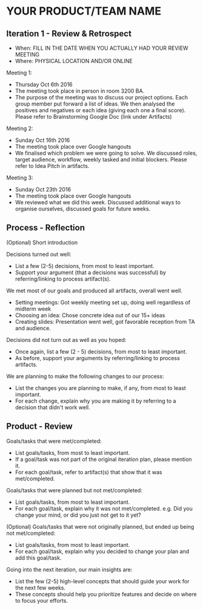 # YOUR PRODUCT/TEAM NAME

## Iteration 1 - Review & Retrospect

 * When: FILL IN THE DATE WHEN YOU ACTUALLY HAD YOUR REVIEW MEETING
 * Where: PHYSICAL LOCATION AND/OR ONLINE
 
  Meeting 1:
  - Thursday Oct 6th 2016
  - The meeting took place in person in room 3200 BA.
  - The purpose of the meeting was to discuss our project options. Each group member put forward a
  list of ideas. We then analysed the positives and negatives or each idea (giving each one a final score).
  Please refer to Brainstorming Google Doc (link under Artifacts)
  
  Meeting 2:
  - Sunday Oct 16th 2016
  - The meeting took place over Google hangouts 
  - We finalised which problem we were going to solve. We discussed roles, 
  target audience, workflow, weekly tasked and initial blockers. Please refer
  to Idea Pitch in artifacts. 
  
  Meeting 3:
  - Sunday Oct 23th 2016 
  - The meeting took place over Google hangouts
  - We reviewed what we did this week. Discussed additional ways to organise ourselves,
  discussed goals for future weeks. 
   
  

## Process - Reflection

(Optional) Short introduction

Decisions turned out well:

 * List a few (2-5) decisions, from most to least important.
 * Support your argument (that a decisions was successful) by referring/linking to process artifact(s).
 
 We met most of our goals and produced all artifacts, overall went well.
 - Setting meetings: Got weekly meeting set up, doing well regardless of midterm week
 - Choosing an idea: Chose concrete idea out of our 15+ ideas
 - Creating slides: Presentation went well, got favorable reception from TA and audience. 


Decisions did not turn out as well as you hoped:

 * Once again, list a few (2 - 5) decisions, from most to least important.
 * As before, support your arguments by referring/linking to process artifacts.

We are planning to make the following changes to our process:

 * List the changes you are planning to make, if any, from most to least important.
 * For each change, explain why you are making it by referring to a decision that didn't work well.


## Product - Review

Goals/tasks that were met/completed:

 * List goals/tasks, from most to least important.
 * If a goal/task was not part of the original iteration plan, please mention it.
 * For each goal/task, refer to artifact(s) that show that it was met/completed.

Goals/tasks that were planned but not met/completed:

 * List goals/tasks, from most to least important.
 * For each goal/task, explain why it was not met/completed.
   e.g. Did you change your mind, or did you just not get to it yet?

(Optional) Goals/tasks that were not originally planned, but ended up being not met/completed:

 * List goals/tasks, from most to least important.
 * For each goal/task, explain why you decided to change your plan and add this goal/task.


Going into the next iteration, our main insights are:

 * List the few (2-5) high-level concepts that should guide your work for the next few weeks.
 * These concepts should help you prioritize features and decide on where to focus your efforts.